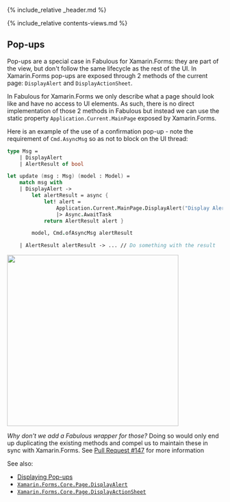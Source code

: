 {% include_relative _header.md %}

{% include_relative contents-views.md %}

Pop-ups
-------------------

Pop-ups are a special case in Fabulous for Xamarin.Forms: they are part of the view, but don't follow the same lifecycle as the rest of the UI. In Xamarin.Forms pop-ups are exposed through 2 methods of the current page: `DisplayAlert` and `DisplayActionSheet`.

In Fabulous for Xamarin.Forms we only describe what a page should look like and have no access to UI elements. As such, there is no direct implementation of those 2 methods in Fabulous but instead we can use the static property `Application.Current.MainPage` exposed by Xamarin.Forms.

Here is an example of the use of a confirmation pop-up - note the requirement of `Cmd.AsyncMsg` so as not to block on the UI thread:
```fsharp
type Msg =
    | DisplayAlert
    | AlertResult of bool

let update (msg : Msg) (model : Model) =
    match msg with
    | DisplayAlert ->
        let alertResult = async {
            let! alert =
                Application.Current.MainPage.DisplayAlert("Display Alert", "Confirm", "Ok", "Cancel")
                |> Async.AwaitTask
            return AlertResult alert }

        model, Cmd.ofAsyncMsg alertResult

    | AlertResult alertResult -> ... // Do something with the result
```

<img src="https://user-images.githubusercontent.com/52166903/60180195-5d63c480-9817-11e9-9c12-bab34b7fbb77.png" width="400">

_Why don't we add a Fabulous wrapper for those?_
Doing so would only end up duplicating the existing methods and compel us to maintain these in sync with Xamarin.Forms.
See [Pull Request #147](https://github.com/fsprojects/Fabulous/pull/147) for more information

See also:

* [Displaying Pop-ups](https://docs.microsoft.com/en-us/xamarin/xamarin-forms/app-fundamentals/navigation/pop-ups)
* [`Xamarin.Forms.Core.Page.DisplayAlert`](https://docs.microsoft.com/en-us/dotnet/api/xamarin.forms.page.displayalert)
* [`Xamarin.Forms.Core.Page.DisplayActionSheet`](https://docs.microsoft.com/en-us/dotnet/api/xamarin.forms.page.displayactionsheet)
